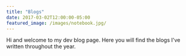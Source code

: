 ```yaml
---
title: "Blogs"
date: 2017-03-02T12:00:00-05:00
featured_image: /images/notebook.jpg/
---
```

Hi and welcome to my dev blog page. Here you will find the blogs I've written throughout the year.
